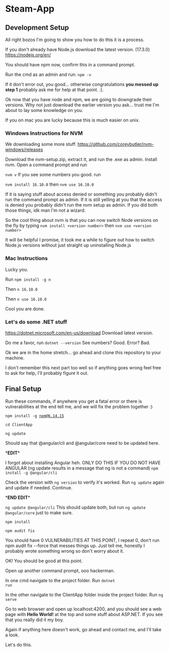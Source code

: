 # Steam-App

<h2>Development Setup</h2>

All right bozos I'm going to show you how to do this it is a process.

If you don't already have Node.js download the latest version. (17.3.0) https://nodejs.org/en/ 

You should have npm now, confirm this in a command prompt. 

Run the cmd as an admin and run: <code>npm -v</code>

If it don't error out, you good... otherwise congratulations <b>you messed up step 1</b> probably ask me for help at that point. :).

Ok now that you have node and npm, we are going to downgrade their versions. Why not just download the earlier version you ask... trust me I'm about to lay some knowledge on you.

If you on mac you are lucky because this is much easier on unix.

<h3>Windows Instructions for NVM</h3>

We downloading some more stuff. https://github.com/coreybutler/nvm-windows/releases

Download the nvm-setup.zip, extract it, and run the .exe as admin.
Install nvm. Open a command prompt and run 

<code>nvm v</code> If you see some numbers you good.
run 

`nvm install 16.10.0` then `nvm use 16.10.0`

If it is saying stuff about access denied or something you probably didn't run the command prompt as admin.
If it is still yelling at you that the access is denied you probably didn't run the nvm setup as admin. If you did both those things, idk man I'm not a wizard.

So the cool thing about nvm is that you can now switch Node versions on the fly by typing `nvm install <version number>` then `nvm use <version number>`

It will be helpful I promise, it took me a while to figure out how to switch Node.js versions without just straight up uninstalling Node.js

<h3>Mac Instructions</h3>

Lucky you. 

Run <code>npm install -g n</code>

Then <code>n 16.10.0</code>

Then <code>n use 16.10.0</code>

Cool you are done.

<h3>Let's do some .NET stuff</h3>

https://dotnet.microsoft.com/en-us/download Download latest version.

Do me a favor, run <code>dotnet --version</code> See numbers? Good. Error? Bad.

Ok we are in the home stretch... go ahead and clone this repository to your machine.

I don't remember this next part too well so if anything goes wrong feel free to ask for help, I'll probably figure it out.

<h2>Final Setup</h2>

Run these commands, if anywhere you get a fatal error or there is vulnerabilities at the end tell me, and we will fix the problem together :)

<code>npm install -g npm@6.14.15</code>

<code>cd ClientApp</code>

<code>ng update</code>

Should say that @angular/cli and @angular/core need to be updated here.

\*<strong>EDIT</strong>\*

I forgot about installing Angular heh. ONLY DO THIS IF YOU DO NOT HAVE ANGULAR (ng update results in a message that ng is not a command) <code>npm install -g @angular/cli</code>

Check the version with `ng version` to verify it's worked. Run `ng update` again and update if needed. Continue.

\*<strong>END EDIT</strong>\*

<code>ng update @angular/cli</code>
This should update both, but run <code>ng update @angular/core</code> just to make sure.

<code>npm install</code>

<code>npm audit fix</code>

You should have 0 VULNERABILITIES AT THIS POINT, I repeat 0, don't run npm audit fix --force that messes things up. Just tell me, honestly I probably wrote something wrong so don't worry about it.

OK! You should be good at this point.

Open up another command prompt, ooo hackerman.

In one cmd navigate to the project folder. Run <code>dotnet run</code>

In the other navigate to the ClientApp folder inside the project folder. Run <code>ng serve</code>

Go to web browser and open up localhost:4200, and you should see a web page with <b>Hello World!</b> at the top and some stuff about ASP.NET. If you see that you really did it my boy.

Again if anything here doesn't work, go ahead and contact me, and I'll take a look.

Let's do this.

